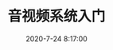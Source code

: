 ---
title: 音视频系统入门
date: 2020-7-24 8:17:00
tags: Design Patterns
categories: 音视频
description:  音视频入门的所有重难点知识点集合
---
